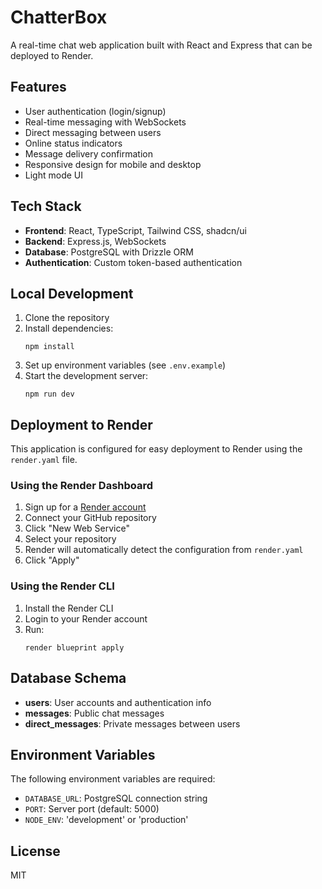 # ChatterBox

A real-time chat web application built with React and Express that can be deployed to Render.

## Features

- User authentication (login/signup)
- Real-time messaging with WebSockets
- Direct messaging between users
- Online status indicators
- Message delivery confirmation
- Responsive design for mobile and desktop
- Light mode UI

## Tech Stack

- **Frontend**: React, TypeScript, Tailwind CSS, shadcn/ui
- **Backend**: Express.js, WebSockets
- **Database**: PostgreSQL with Drizzle ORM
- **Authentication**: Custom token-based authentication

## Local Development

1. Clone the repository
2. Install dependencies:
   ```
   npm install
   ```
3. Set up environment variables (see `.env.example`)
4. Start the development server:
   ```
   npm run dev
   ```

## Deployment to Render

This application is configured for easy deployment to Render using the `render.yaml` file.

### Using the Render Dashboard

1. Sign up for a [Render account](https://render.com)
2. Connect your GitHub repository
3. Click "New Web Service"
4. Select your repository
5. Render will automatically detect the configuration from `render.yaml`
6. Click "Apply"

### Using the Render CLI

1. Install the Render CLI
2. Login to your Render account
3. Run:
   ```
   render blueprint apply
   ```

## Database Schema

- **users**: User accounts and authentication info
- **messages**: Public chat messages
- **direct_messages**: Private messages between users

## Environment Variables

The following environment variables are required:

- `DATABASE_URL`: PostgreSQL connection string
- `PORT`: Server port (default: 5000)
- `NODE_ENV`: 'development' or 'production'

## License

MIT